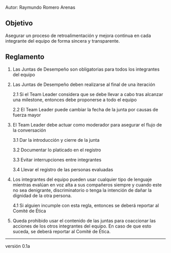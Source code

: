 Autor: Raymundo Romero Arenas

## Objetivo
Asegurar un proceso de retroalimentación y mejora continua en cada integrante del equipo de forma sincera y transparente.

## Reglamento
1. Las Juntas de Desempeño son obligatorias para todos los integrantes del equipo
2. Las Juntas de Desempeño deben realizarse al final de una iteración

    2.1 Si el Team Leader considera que se debe llevar a cabo tras alcanzar una milestone, entonces debe proponerse a todo el equipo

    2.2 El Team Leader puede cambiar la fecha de la junta por causas de fuerza mayor
3. El Team Leader debe actuar como moderador para asegurar el flujo de la conversación

    3.1 Dar la introducción y cierre de la junta

    3.2 Documentar lo platicado en el registro

    3.3 Evitar interrupciones entre integrantes

    3.4 Llevar el registro de las personas evaluadas
4. Los integrantes del equipo pueden usar cualquier tipo de lenguaje mientras evalúan en voz alta a sus compañeros siempre y cuando este no sea denigrante, discriminatorio o tenga la intención de dañar la dignidad de la otra persona.

    4.1 Si alguien incumple con esta regla, entonces se deberá reportar al Comité de Ética
5. Queda prohibido usar el contenido de las juntas para coaccionar las acciones de los otros integrantes del equipo.  En caso de que esto suceda, se deberá reportar al Comité de Ética.

***
versión 0.1a